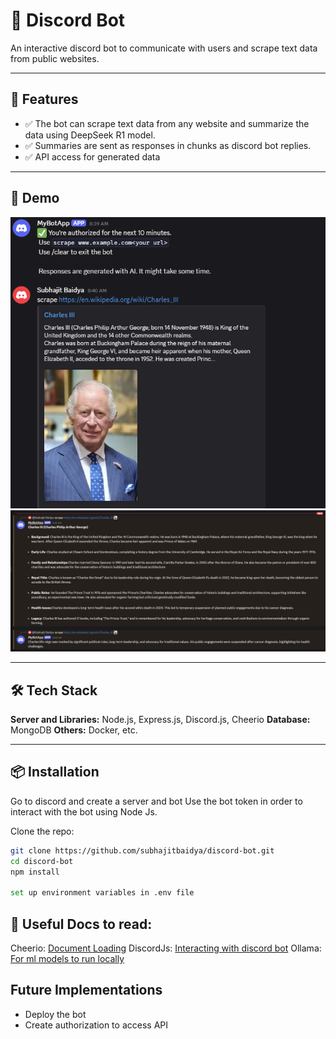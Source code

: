 # 📌 Discord Bot

An interactive discord bot to communicate with users and scrape text data from public websites. 

---

## 🚀 Features

- ✅ The bot can scrape text data from any website and summarize the data using DeepSeek R1 model. 
- ✅ Summaries are sent as responses in chunks as discord bot replies. 
- ✅ API access for generated data

---

## 📸 Demo


![After running /scrape command](image.png)
![LLM response](image-1.png)


---

## 🛠️ Tech Stack

**Server  and Libraries:** Node.js, Express.js, Discord.js, Cheerio
**Database:** MongoDB
**Others:** Docker, etc.

---

## 📦 Installation

Go to discord and create a server and bot
Use the bot token in order to interact with the bot using Node Js. 


Clone the repo:

```bash
git clone https://github.com/subhajitbaidya/discord-bot.git
cd discord-bot
npm install

set up environment variables in .env file


```

## 📗 Useful Docs to read: 
Cheerio: [Document Loading](https://cheerio.js.org/docs/intro)
DiscordJs: [Interacting with discord bot](https://discord.js.org/docs/packages/discord.js/14.19.3)
Ollama: [For ml models to run locally](https://ollama.com/)

## Future Implementations
- Deploy the bot
- Create authorization to access API
